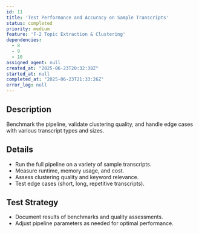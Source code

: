 ```yaml
---
id: 11
title: 'Test Performance and Accuracy on Sample Transcripts'
status: completed
priority: medium
feature: 'F-2 Topic Extraction & Clustering'
dependencies:
  - 8
  - 9
  - 10
assigned_agent: null
created_at: "2025-06-23T20:32:38Z"
started_at: null
completed_at: "2025-06-23T21:33:26Z"
error_log: null
---
```


## Description
Benchmark the pipeline, validate clustering quality, and handle edge cases with various transcript types and sizes.

## Details
- Run the full pipeline on a variety of sample transcripts.
- Measure runtime, memory usage, and cost.
- Assess clustering quality and keyword relevance.
- Test edge cases (short, long, repetitive transcripts).

## Test Strategy
- Document results of benchmarks and quality assessments.
- Adjust pipeline parameters as needed for optimal performance. 